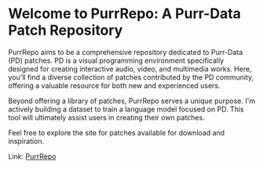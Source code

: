 # Welcome to PurrRepo: A Purr-Data Patch Repository

PurrRepo aims to be a comprehensive repository dedicated to Purr-Data (PD) patches. PD is a visual programming environment specifically designed for creating interactive audio, video, and multimedia works. Here, you'll find a diverse collection of patches contributed by the PD community, offering a valuable resource for both new and experienced users.

Beyond offering a library of patches, PurrRepo serves a unique purpose. I'm actively building a dataset to train a language model focused on PD. This tool will ultimately assist users in creating their own patches.

Feel free to explore the site for patches available for download and inspiration. 

Link: [PurrRepo](https://purrrepo.github.io/)